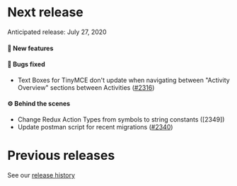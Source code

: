 # Next release

Anticipated release: July 27, 2020

#### 🚀 New features

#### 🐛 Bugs fixed

- Text Boxes for TinyMCE don't update when navigating between "Activity Overview" sections between Activities ([#2316])

#### ⚙️ Behind the scenes

- Change Redux Action Types from symbols to string constants ([2349])
- Update postman script for recent migrations ([#2340])

# Previous releases

See our [release history](https://github.com/18F/cms-hitech-apd/releases)

[#2316]: https://github.com/18F/cms-hitech-apd/issues/2316
[#2349]: https://github.com/18F/cms-hitech-apd/issues/2349
[#2340]: https://github.com/18F/cms-hitech-apd/issues/2340
